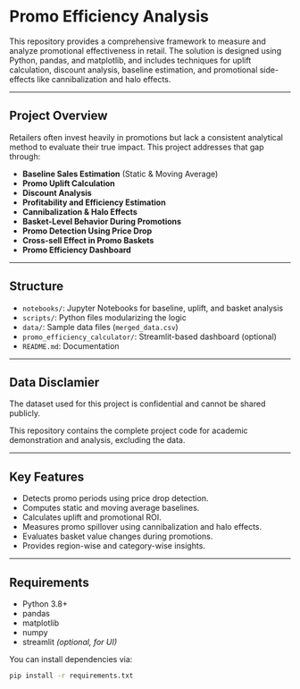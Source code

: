 # Promo Efficiency Analysis

This repository provides a comprehensive framework to measure and analyze promotional effectiveness in retail. The solution is designed using Python, pandas, and matplotlib, and includes techniques for uplift calculation, discount analysis, baseline estimation, and promotional side-effects like cannibalization and halo effects.

---

## Project Overview

Retailers often invest heavily in promotions but lack a consistent analytical method to evaluate their true impact. This project addresses that gap through:

- **Baseline Sales Estimation** (Static & Moving Average)
- **Promo Uplift Calculation**
- **Discount Analysis**
- **Profitability and Efficiency Estimation**
- **Cannibalization & Halo Effects**
- **Basket-Level Behavior During Promotions**
- **Promo Detection Using Price Drop**
- **Cross-sell Effect in Promo Baskets**
- **Promo Efficiency Dashboard**

---

## Structure

- `notebooks/`: Jupyter Notebooks for baseline, uplift, and basket analysis
- `scripts/`: Python files modularizing the logic
- `data/`: Sample data files (`merged_data.csv`)
- `promo_efficiency_calculator/`: Streamlit-based dashboard (optional)
- `README.md`: Documentation

---

## Data Disclamier

The dataset used for this project is confidential and cannot be shared publicly.  

This repository contains the complete project code for academic demonstration and analysis, excluding the data.  

---

## Key Features

- Detects promo periods using price drop detection.
- Computes static and moving average baselines.
- Calculates uplift and promotional ROI.
- Measures promo spillover using cannibalization and halo effects.
- Evaluates basket value changes during promotions.
- Provides region-wise and category-wise insights.

---

## Requirements

- Python 3.8+
- pandas
- matplotlib
- numpy
- streamlit *(optional, for UI)*

You can install dependencies via:

```bash
pip install -r requirements.txt
